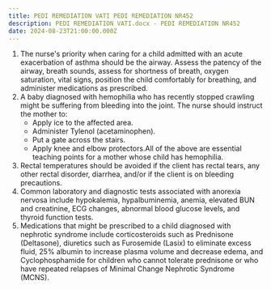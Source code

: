 ```yaml
---
title: PEDI REMEDIATION VATI PEDI REMEDIATION NR452
description: PEDI REMEDIATION VATI.docx - PEDI REMEDIATION NR452
date: 2024-08-23T21:00:00.000Z
---
```


1. The nurse's priority when caring for a child admitted with an acute exacerbation of asthma should be the airway. Assess the patency of the airway, breath sounds, assess for shortness of breath, oxygen saturation, vital signs, position the child comfortably for breathing, and administer medications as prescribed.
2. A baby diagnosed with hemophilia who has recently stopped crawling might be suffering from bleeding into the joint. The nurse should instruct the mother to:
   * Apply ice to the affected area.
   * Administer Tylenol (acetaminophen).
   * Put a gate across the stairs.
   * Apply knee and elbow protectors.All of the above are essential teaching points for a mother whose child has hemophilia.
3. Rectal temperatures should be avoided if the client has rectal tears, any other rectal disorder, diarrhea, and/or if the client is on bleeding precautions.
4. Common laboratory and diagnostic tests associated with anorexia nervosa include hypokalemia, hypalbuminemia, anemia, elevated BUN and creatinine, ECG changes, abnormal blood glucose levels, and thyroid function tests.
5. Medications that might be prescribed to a child diagnosed with nephrotic syndrome include corticosteroids such as Prednisone (Deltasone), diuretics such as Furosemide (Lasix) to eliminate excess fluid, 25% albumin to increase plasma volume and decrease edema, and Cyclophosphamide for children who cannot tolerate prednisone or who have repeated relapses of Minimal Change Nephrotic Syndrome (MCNS).
